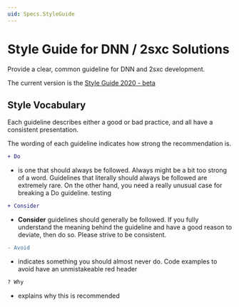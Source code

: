 ```yaml
---
uid: Specs.StyleGuide
---
```


# Style Guide for DNN / 2sxc Solutions

Provide a clear, common guideline for DNN and 2sxc development. 

The current version is the [Style Guide 2020 - beta](xref:Specs.StyleGuide2020)

## Style Vocabulary
Each guideline describes either a good or bad practice, and all have a consistent presentation.

The wording of each guideline indicates how strong the recommendation is.

```diff
+ Do
```
* is one that should always be followed. Always might be a bit too strong of a word. Guidelines that literally should always be followed are extremely rare. On the other hand, you need a really unusual case for breaking a Do guideline. testing

```diff
+ Consider
```

* **Consider** guidelines should generally be followed. If you fully understand the meaning behind the guideline and have a good reason to deviate, then do so. Please strive to be consistent.

```diff
- Avoid
```
* indicates something you should almost never do. Code examples to avoid have an unmistakeable red header

```diff
? Why
```
* explains why this is recommended